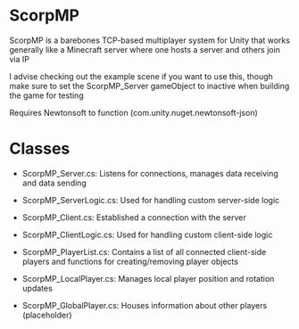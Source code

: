 # ScorpMP
ScorpMP is a barebones TCP-based multiplayer system for Unity that works generally like a Minecraft server where one hosts a server and others join via IP

I advise checking out the example scene if you want to use this, though make sure to set the ScorpMP_Server gameObject to inactive when building the game for testing

Requires Newtonsoft to function (com.unity.nuget.newtonsoft-json)


# Classes
- ScorpMP_Server.cs: Listens for connections, manages data receiving and data sending
- ScorpMP_ServerLogic.cs: Used for handling custom server-side logic

- ScorpMP_Client.cs: Established a connection with the server
- ScorpMP_ClientLogic.cs: Used for handling custom client-side logic

- ScorpMP_PlayerList.cs: Contains a list of all connected client-side players and functions for creating/removing player objects
- ScorpMP_LocalPlayer.cs: Manages local player position and rotation updates
- ScorpMP_GlobalPlayer.cs: Houses information about other players (placeholder)
